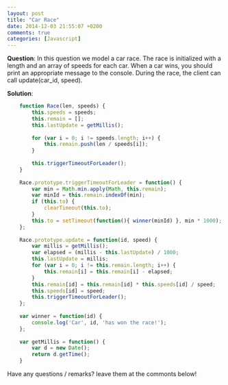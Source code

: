 ```yaml
---
layout: post
title: "Car Race"
date: 2014-12-03 21:55:07 +0200
comments: true
categories: [Javascript]
---
```


**Question**: In this question we model a car race. The race is initialized with a length and an array of speeds for each car. When a car wins, you should
print an appropriate message to the console. During the race, the client can call update(car_id, speed).

**Solution**:

``` Javascript
    function Race(len, speeds) {
        this.speeds = speeds;
        this.remain = [];
        this.lastUpdate = getMillis();
    
        for (var i = 0; i != speeds.length; i++) {
            this.remain.push(len / speeds[i]);
        }
    
        this.triggerTimeoutForLeader();
    }
    
    Race.prototype.triggerTimeoutForLeader = function() {
        var min = Math.min.apply(Math, this.remain);
        var minId = this.remain.indexOf(min);
        if (this.to) {
            clearTimeout(this.to);
        }
        this.to = setTimeout(function(){ winner(minId) }, min * 1000);
    };
    
    Race.prototype.update = function(id, speed) {
        var millis = getMillis();
        var elapsed = (millis - this.lastUpdate) / 1000;
        this.lastUpdate = millis;
        for (var i = 0; i != this.remain.length; i++) {
            this.remain[i] = this.remain[i] - elapsed;
        }
        this.remain[id] = this.remain[id] * this.speeds[id] / speed;
        this.speeds[id] = speed;
        this.triggerTimeoutForLeader();
    };
    
    var winner = function(id) {
        console.log('Car', id, 'has won the race!');
    };
    
    var getMillis = function() {
        var d = new Date();
        return d.getTime();
    }
```
Have any questions / remarks? leave them at the commonts below!
